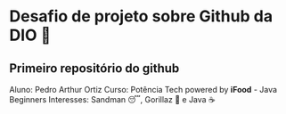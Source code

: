 # Desafio de projeto sobre Github da DIO :closed_book:
## Primeiro repositório do github

Aluno: Pedro Arthur Ortiz
Curso: Potência Tech powered by **iFood** - Java Beginners
Interesses: Sandman :sleeping:, Gorillaz :monkey: e Java :coffee:
